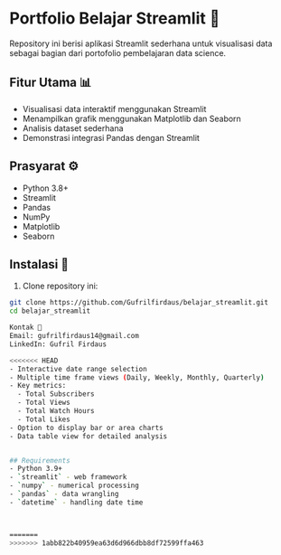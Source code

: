 # Portfolio Belajar Streamlit 🚀

Repository ini berisi aplikasi Streamlit sederhana untuk visualisasi data sebagai bagian dari portofolio pembelajaran data science.

## Fitur Utama 📊

- Visualisasi data interaktif menggunakan Streamlit
- Menampilkan grafik menggunakan Matplotlib dan Seaborn
- Analisis dataset sederhana
- Demonstrasi integrasi Pandas dengan Streamlit

## Prasyarat ⚙️

- Python 3.8+
- Streamlit
- Pandas
- NumPy
- Matplotlib
- Seaborn

## Instalasi 🔧

1. Clone repository ini:
```bash
git clone https://github.com/Gufrilfirdaus/belajar_streamlit.git
cd belajar_streamlit

Kontak 📩
Email: gufrilfirdaus14@gmail.com
LinkedIn: Gufril Firdaus

<<<<<<< HEAD
- Interactive date range selection
- Multiple time frame views (Daily, Weekly, Monthly, Quarterly)
- Key metrics:
  - Total Subscribers
  - Total Views
  - Total Watch Hours
  - Total Likes
- Option to display bar or area charts
- Data table view for detailed analysis


## Requirements
- Python 3.9+
- `streamlit` - web framework
- `numpy` - numerical processing
- `pandas` - data wrangling
- `datetime` - handling date time



=======
>>>>>>> 1abb822b40959ea63d6d966dbb8df72599ffa463
